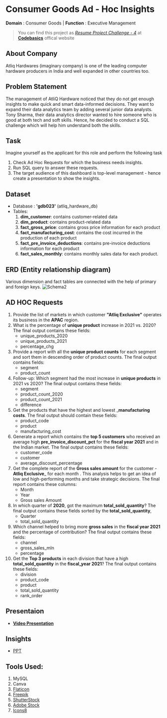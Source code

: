 # Consumer Goods Ad - Hoc Insights
**Domain** :  Consumer Goods | **Function** : Executive Management </br>
> You can find this project as *[Resume Project Challenge - 4](https://codebasics.io/challenge/codebasics-resume-project-challenge)* at **[Codebasics](https://codebasics.io/)** offical website

## About Company
  Atliq Hardwares (imaginary company) is one of the leading computer hardware producers in India and well expanded in other countries too.
  
## Problem Statement
  The management of AtliQ Hardware noticed that they do not get enough insights to make quick and smart data-informed decisions. They want to expand their data analytics team by adding several junior data analysts. Tony Sharma, their data analytics director wanted to hire someone who is good at both tech and soft skills. Hence, he decided to conduct a SQL challenge which will help him understand both the skills.

## Task
  Imagine yourself as the applicant for this role and perform the following task
  1. Check Ad Hoc Requests for which the business needs insights.
  2. Run SQL query to answer these requests. 
  3. The target audience of this dashboard is top-level management - hence create a presentation to show the insights.
    
## Dataset
  * Database : __'gdb023'__ (atliq_hardware_db)
  * Tables:
      1. **dim_customer**: contains customer-related data
      2. **dim_product**: contains product-related data
      3. **fact_gross_price**: contains gross price information for each product
      4. **fact_manufacturing_cost**: contains the cost incurred in the production of each product
      5. **fact_pre_invoice_deductions**: contains pre-invoice deductions information for each product
      6. **fact_sales_monthly**: contains monthly sales data for each product.

## ERD (Entity relationship diagram)
  Various dimension and fact tables are connected with the help of primary and foreign keys.
  ![Schema2](https://github.com/user-attachments/assets/53782f7b-f6d8-4df2-806c-408a9246c000)

## AD HOC Requests
  1.  Provide the list of markets in which customer  **"Atliq  Exclusive"**  operates its business in the  **APAC**  region. 
  2.  What is the percentage of __unique product__ increase in 2021 vs. 2020? The final output contains these fields:
        - unique_products_2020 
        - unique_products_2021 
        - percentage_chg 
  3.  Provide a report with all the __unique product counts__ for each  segment  and sort them in descending order of product counts. The final output contains fields:
        - segment 
        - product_count 
4.  Follow-up: Which segment had the most increase in __unique products__ in 2021 vs 2020? The final output contains these fields:
     - segment 
     - product_count_2020 
     - product_count_2021 
     - difference 
5.  Get the products that have the highest and lowest ___manufacturing costs__. The final output should contain these fields:
     - product_code 
     - product 
     - manufacturing_cost 
6.  Generate a report which contains the __top 5 customers__ who received an average high  **pre_invoice_discount_pct**  for the  __fiscal  year 2021__  and in the Indian  market. The final output contains these fields:
     - customer_code 
     - customer 
     - average_discount_percentage 
7.  Get the complete report of the __Gross sales amount__ for the customer  -**Atliq Exclusive**_  for each month  .  This analysis helps to  get an idea of low and high-performing months and take strategic decisions. 
    The final report contains these columns: 
     - Month 
     - Year 
     - Gross sales Amount 
8.  In which quarter of __2020__, got the maximum **total_sold_quantity**? The final output contains these fields sorted by the __total_sold_quantity__, 
     - Quarter 
     - total_sold_quantity 
9.  Which channel helped to bring more __gross sales__ in the __fiscal year 2021__ and the percentage of contribution?  The final output  contains these fields:
     - channel 
     - gross_sales_mln 
     - percentage 
10.  Get the __Top 3 products__ in each division that have a high __total_sold_quantity__ in the __fiscal_year 2021__? The final output contains these fields:
     - division 
     - product_code
     - product 
     - total_sold_quantity 
     - rank_order

## Presentaion
  * __[Video Presentation](https://youtu.be/7-N-0CxUj6E)__

## Insights
  * [PPT](https://github.com/shellynagar27/Consumer-Goods-Ad-Hoc-Insights---Resume-Project-Challenge/blob/main/Consumer%20Goods%20-2%20PPT.pdf)

## Tools Used:
  1. MySQL
  2. Canva
  3. [Flaticon](https://www.flaticon.com/)
  4. [Freepik](https://www.freepik.com/)
  5. [ShutterStock](https://www.shutterstock.com/)
  6. [Adobe Stock](https://stock.adobe.com/)
  7. [Icons8](https://icons8.com/)
